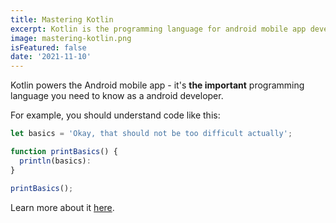 ```yaml
---
title: Mastering Kotlin
excerpt: Kotlin is the programming language for android mobile app development. You probably don't know it well enough!
image: mastering-kotlin.png
isFeatured: false
date: '2021-11-10'
---
```


Kotlin powers the Android mobile app - it's **the important** programming language you need to know as a android developer.

For example, you should understand code like this:

```js
let basics = 'Okay, that should not be too difficult actually';

function printBasics() {
  println(basics):
}

printBasics();
```

Learn more about it [here](https://academind.com).
